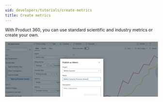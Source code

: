 ```yaml
---
uid: developers/tutorials/create-metrics
title: Create metrics
---
```


With Product 360, you can use standard scientific and industry metrics or create your own.

![Creating metrics](create-metrics.png)
